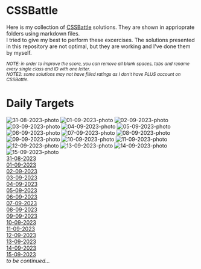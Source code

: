 # CSSBattle
Here is my collection of [CSSBattle](https://cssbattle.dev/) solutions. They are shown in apprioprate folders using markdown files.
<br>
I tried to give my best to perform these excercises. The solutions presented in this repository are not optimal, but they are working and I've done them by myself.


<sub>_NOTE: in order to improve the score, you can remove all blank spaces, tabs and rename every single class and ID with one letter._</sub>
<br>
<sub>_NOTE2: some solutions may not have filled ratings as I don't have PLUS account on CSSBattle._</sub>

# Daily Targets
![31-08-2023-photo](/daily-targets/31-08-2023/31-08-2023-photo.png)
![01-09-2023-photo](/daily-targets/01-09-2023/01-09-2023-photo.png)
![02-09-2023-photo](/daily-targets/02-09-2023/02-09-2023-photo.png)
![03-09-2023-photo](/daily-targets/03-09-2023/03-09-2023-photo.png)
![04-09-2023-photo](/daily-targets/04-09-2023/04-09-2023-photo.png)
![05-09-2023-photo](/daily-targets/05-09-2023/05-09-2023-photo.png)
![06-09-2023-photo](/daily-targets/06-09-2023/06-09-2023-photo.png)
![07-09-2023-photo](/daily-targets/07-09-2023/07-09-2023-photo.png)
![08-09-2023-photo](/daily-targets/08-09-2023/08-09-2023-photo.png)
![09-09-2023-photo](/daily-targets/09-09-2023/09-09-2023-photo.png)
![10-09-2023-photo](/daily-targets/10-09-2023/10-09-2023-photo.png)
![11-09-2023-photo](/daily-targets/11-09-2023/11-09-2023-photo.png)
![12-09-2023-photo](/daily-targets/12-09-2023/12-09-2023-photo.png)
![13-09-2023-photo](/daily-targets/13-09-2023/13-09-2023-photo.png)
![14-09-2023-photo](/daily-targets/14-09-2023/14-09-2023-photo.png)
![15-09-2023-photo](/daily-targets/15-09-2023/15-09-2023-photo.png)
<br>
[31-08-2023](https://cssbattle.dev/play/rghvs0HJU07zmlIENJr4)
<br>
[01-09-2023](https://cssbattle.dev/play/ievuaTR69rtFGRJjeqZn)
<br>
[02-09-2023](https://cssbattle.dev/play/eg4M4tnoJCWcAEhEBP8x)
<br>
[03-09-2023](https://cssbattle.dev/play/hdSQpbCiq57pJgkhBa7c)
<br>
[04-09-2023](https://cssbattle.dev/play/eOEg01X9rCpMQnXpIIXs)
<br>
[05-09-2023](https://cssbattle.dev/play/AXGhRdSBRbFCfpYCstpM)
<br>
[06-09-2023](https://cssbattle.dev/play/tjqT6GqcgdL7fWFqYnqK)
<br>
[07-09-2023](https://cssbattle.dev/play/VAKgNC1jyPfutbnApSg4)
<br>
[08-09-2023](https://cssbattle.dev/play/fvELCOWUKXuKyHSsnZZk)
<br>
[09-09-2023](https://cssbattle.dev/play/G4otTDLJBbYCrKVVtr6q)
<br>
[10-09-2023](https://cssbattle.dev/play/Xt3tUGrdPbbhpYBBYQPZ)
<br>
[11-09-2023](https://cssbattle.dev/play/UidFZ3Ir3BBfqdSdxbLA)
<br>
[12-09-2023](https://cssbattle.dev/play/97lYDZ08hstqexDs9HeT)
<br>
[13-09-2023](https://cssbattle.dev/play/gK8G0EfMHBHjUEe8qHfr)
<br>
[14-09-2023](https://cssbattle.dev/play/aQ8SxNueIjKJHGHOHhIU)
<br>
[15-09-2023](https://cssbattle.dev/play/o9x5ARQpbrFhiCAzsDK6)
<br>
_to be continued..._